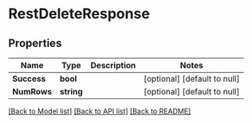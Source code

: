# RestDeleteResponse

## Properties
Name | Type | Description | Notes
------------ | ------------- | ------------- | -------------
**Success** | **bool** |  | [optional] [default to null]
**NumRows** | **string** |  | [optional] [default to null]

[[Back to Model list]](../../README.md#documentation-for-models) [[Back to API list]](../../README.md#documentation-for-api-endpoints) [[Back to README]](../../README.md)


